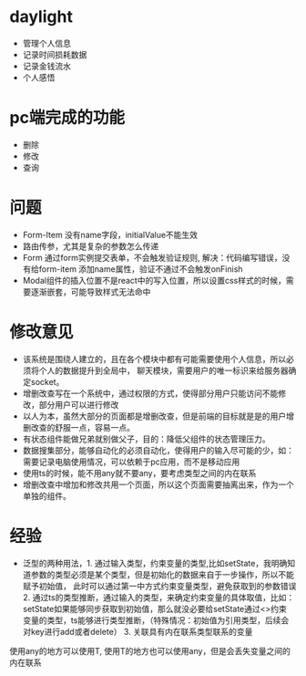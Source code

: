 # daylight
+ 管理个人信息
+ 记录时间损耗数据
+ 记录金钱流水
+ 个人感悟

# pc端完成的功能
+ 删除
+ 修改
+ 查询 

# 问题
+ Form-Item 没有name字段，initialValue不能生效
+ 路由传参，尤其是复杂的参数怎么传递
+ Form 通过form实例提交表单，不会触发验证规则, 解决：代码编写错误，没有给form-item 添加name属性，验证不通过不会触发onFinish
+ Modal组件的插入位置不是react中的写入位置，所以设置css样式的时候，需要逐渐嵌套，可能导致样式无法命中

# 修改意见
+ 该系统是围绕人建立的，且在各个模块中都有可能需要使用个人信息，所以必须将个人的数据提升到全局中，
    聊天模块，需要用户的唯一标识来给服务器确定socket。
+ 增删改查写在一个系统中，通过权限的方式，使得部分用户只能访问不能修改，部分用户可以进行修改
+ 以人为本，虽然大部分的页面都是增删改查，但是前端的目标就是是的用户增删改查的舒服一点，容易一点。
+ 有状态组件能做兄弟就别做父子，目的：降低父组件的状态管理压力。
+ 数据搜集部分，能够自动化的必须自动化，使得用户的输入尽可能的少，如：需要记录电脑使用情况，可以依赖于pc应用，而不是移动应用
+ 使用ts的时候，能不用any就不要any，要考虑类型之间的内在联系
+ 增删改查中增加和修改共用一个页面，所以这个页面需要抽离出来，作为一个单独的组件。

# 经验
+ 泛型的两种用法，1. 通过输入类型，约束变量的类型,比如setState，我明确知道参数的类型必须是某个类型，但是初始化的数据来自于一步操作，所以不能赋予初始值，
此时可以通过第一中方式约束变量类型，避免获取到的参数错误
              2. 通过ts的类型推断，通过输入的类型，来确定约束变量的具体取值，比如：setState如果能够同步获取到初始值，那么就没必要给setState通过<>约束
变量的类型，ts能够进行类型推断，（特殊情况：初始值为引用类型，后续会对key进行add或者delete）
              3. 关联具有内在联系类型联系的变量

使用any的地方可以使用T, 使用T的地方也可以使用any，但是会丢失变量之间的内在联系